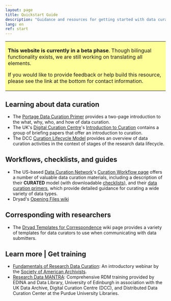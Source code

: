 ```yaml
---
layout: page
title: Quickstart Guide
description: "Guidance and resources for getting started with data curation."
lang: en
ref: start
---
```


<table style="background-color: #ffff99;">
<tbody>
<tr>
<td>
<p><b>This website is currently in a beta phase</b>. Though bilingual functionality exists, we are still working on translating all elements.</p>
<p>If you would like to provide feedback or help build this resource, please see the link at the bottom for contact information.</p>
</td>
</tr>
</tbody>
</table>

## Learning about data curation
* The [Portage Data Curation Primer](https://portagenetwork.ca/wp-content/uploads/2019/09/Curation_Primer_Aug2019_EN.pdf) provides a two-page introduction to the what, why, who, and how of data curation.
* The UK's [Digital Curation Centre](https://www.dcc.ac.uk/)'s [Introduction to Curation](https://www.dcc.ac.uk/guidance/briefing-papers/introduction-curation) contains a group of briefing papers that offer an introduction to curation.
* The DCC [Curation Lifecycle Model](https://www.dcc.ac.uk/guidance/curation-lifecycle-model) provides an overview of data curation activities in the context of stages of the research data lifecycle.

## Workflows, checklists, and guides
* The US-based [Data Curation Network](http://datacurationnetwork.org/)'s [Curation Workflow page](https://datacurationnetwork.org/resources/) offers a number of valuable data curation materials, including a description of their **CURATED** model (with downloadable [checklists](https://docs.google.com/document/d/1RWt2obXOOeJRRFmVo9VAkl4h41cL33Zm5YYny3hbPZ8/edit)), and their [data curation primers](https://github.com/DataCurationNetwork/data-primers), which provide detailed guidance for curating a wide variety of data types.
* Dryad's [Opening Files wiki](http://wiki.datadryad.org/Opening_Files)

## Corresponding with researchers
* The [Dryad Templates for Correspondence](http://wiki.datadryad.org/Templates_for_Correspondence) wiki page provides a variety of templates for data curators to use when communicating with data submitters.

## Learn more | Get training
* [Fundamentals of Research Data Curation](https://www2.archivists.org/prof-education/course-catalog/fundamentals-of-research-data-curation): An introductory webinar by the [Society of American Archivists](https://www2.archivists.org).
* [Research Data MANTRA](https://mantra.edina.ac.uk/libtraining.html): Comprehensive RDM training provided by EDINA and Data Library, University of Edinburgh in association with the UK Data Archive, Digital Curation Centre (DCC), and Distributed Data Curation Center at the Purdue University Libraries.
